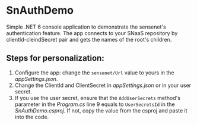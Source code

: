 # SnAuthDemo
Simple .NET 6 console application to demonstrate the sensenet's authentication feature.
The app connects to your SNaaS repository by clientId-cleindSecret pair and gets the names of the root's children.

## Steps for personalization:
1. Configure the app: change the `sensenet/Url` value to yours in the *appSettings.json*.
2. Change the ClientId and ClientSecret in *appSettings.json* or in your user secret.
3. If you use the user secret, ensure that the `AddUserSecrets` method's parameter in the *Program.cs* line 9 equals to `UserSecretsId` in the *SnAuthDemo.csproj*. If not, copy the value from the csproj and paste it into the code.
